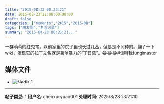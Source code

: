 ```yaml
---
title: "2015-08-23 00:23:21"
date: 2015-08-23T12:00:00+08:00
draft: false
categories: ["moments","2015","2015-08"]
tags: ["朋友圈","生活记录"]
summary: "2015-08-23 00:23:21..."
---
```


一群萌萌的红鬼笔。以前家里的院子里也长过几丛，但是是不同种的。翻了一下wiki，发现它的拉丁文名就是简单暴力的“丁日菇”。😂😂😂#请叫我fungimaster

## 媒体文件

- ![Media 1](/Moments/photos/2015-08-23/201508230023210.jpg)

---

**帖子类型:** 1
**用户名:** chenxueyuan001
**处理时间:** 2025/8/28 23:21:10